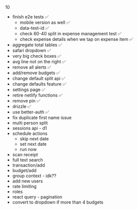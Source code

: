10
- finish e2e tests ✅
    - mobile version as well ✅
    - data-test-id ✅
    - check 60-40 split in expense management test ✅
    - check expense details when we tap on expense item ✅
- aggregate total tables ✅
- safari dropdown ✅
- very big check boxes ✅
- avg line not on the right ✅
- remove all alerts ✅
- add/remove budgets ✅ 
- change default split api ✅
- change defaults feature ✅
- settings page ✅
- retire netlify functions ✅
- remove pin ✅
- drizzle ✅
- use better-auth ✅
- fix duplicate first name issue
- multi person split
- sessions api - d1
- schedule actions
    - skip next date
    - set next date
    - run now
- scan receipt
- full text search
- transaction/add
- budget/add
- group context - idk??
- add new users
- rate limiting
- roles
- react query - pagination
- convert to dropdown if more than 4 budgets
